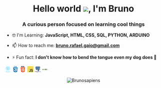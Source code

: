 <h1 align="center">Hello world <img src="https://raw.githubusercontent.com/kaueMarques/kaueMarques/master/hi.gif" width="30px">, I'm Bruno</h1>
<h3 align="center">A curious person focused on learning  cool things</h3>

- 🤓 I'm Learning: **JavaScript, HTML, CSS, SQL, PYTHON, ARDUINO**

- 📫 How to reach me: **bruno.rafael.gaio@gmail.com**

- ⚡ Fun fact: **I don't know how to bend the tongue even my dog does 🐶**

<p align="left">
<img src="https://raw.githubusercontent.com/devicons/devicon/master/icons/react/react-original-wordmark.svg" alt="react" width="20" height="20"/>
<img src="https://raw.githubusercontent.com/devicons/devicon/master/icons/css3/css3-plain-wordmark.svg" alt="css3"  width="20" height="20"/>
<img src="https://raw.githubusercontent.com/devicons/devicon/master/icons/html5/html5-original-wordmark.svg" alt="html5"  width="20" height="20"/>
<img src="https://raw.githubusercontent.com/devicons/devicon/master/icons/javascript/javascript-original.svg" alt="javascript" width="20" height="20"/>
<img src="https://raw.githubusercontent.com/devicons/devicon/master/icons/postgresql/postgresql-original-wordmark.svg" alt="postgresql" width="20" height="20"/>
<img src="https://raw.githubusercontent.com/devicons/devicon/master/icons/nodejs/nodejs-original-wordmark.svg" alt="nodejs" width="20" height="20"/></p><p align="center">
<img src="https://github-readme-stats.vercel.app/api?username=Brunosapiens&show_icons=true" alt="Brunosapiens"/> 
</p>

